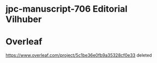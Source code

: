 # jpc-manuscript-706 Editorial Vilhuber

# Overleaf
https://www.overleaf.com/project/5c1be36e0fb9a35328cf0e33 deleted
